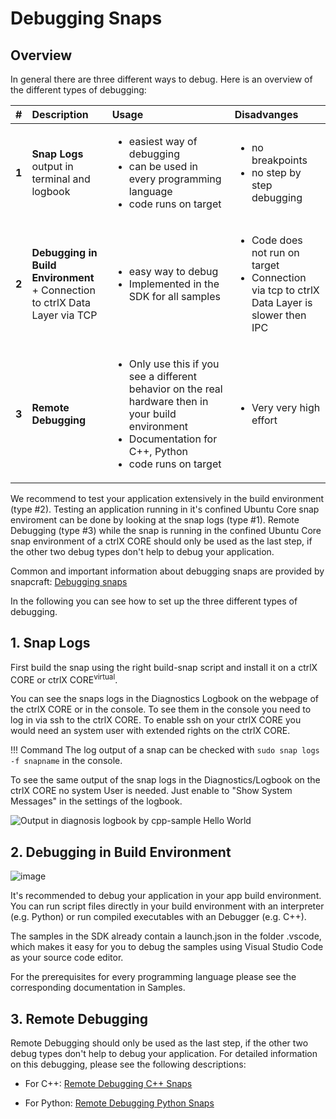 # Debugging Snaps

## Overview

In general there are three different ways to debug. Here is an overview of the different types of debugging:

| # | Description                | Usage                                     |Disadvanges        |
| :--| :-------------------------| :----------------------------------------------------- |:-------------|
| __1__| __Snap Logs__  <br>output in terminal and logbook</br>  | <ul><li>easiest way of debugging</li><li>can be used in every programming language</li><li>code runs on target</li></ul>      |  <ul><li>no breakpoints</li><li>no step by step debugging</li></ul>  |
| __2__| __Debugging in Build Environment__ <br>+ Connection to ctrlX Data Layer via TCP</br>      |<ul><li>easy way to debug</li><li>Implemented in the SDK for all samples</li></ul> | <ul><li>Code does not run on target</li><li>Connection via tcp to ctrlX Data Layer is slower then IPC</li></ul>  |
| __3__| __Remote Debugging__  | <ul><li>Only use this if you see a different behavior on the real hardware then in your build environment</li><li>Documentation for C++, Python</li><li>code runs on target</li></ul> |  <ul><li>Very very high effort </li></ul>  |

We recommend to test your application extensively in the build environment (type #2). Testing an application running in it's confined Ubuntu Core snap enviroment can be done by looking at the snap logs (type #1). Remote Debugging (type #3) while the snap is running in the confined Ubuntu Core snap environment of a ctrlX CORE should only be used as the last step, if the other two debug types don't help to debug your application. 

Common and important information about debugging snaps are provided by snapcraft: [Debugging snaps](https://snapcraft.io/docs/debug-snaps)

In the following you can see how to set up the three different types of debugging. 

## 1. Snap Logs

First build the snap using the right build-snap script and install it on a ctrlX CORE or ctrlX CORE<sup>virtual</sup>. 

You can see the snaps logs in the Diagnostics Logbook on the webpage of the ctrlX CORE or in the console. To see them in the console you need to log in via ssh to the ctrlX CORE. To enable ssh on your ctrlX CORE you would need an system user with extended rights on the ctrlX CORE.

!!! Command
    The log output of a snap can be checked with `sudo snap logs -f snapname` in the console. 


To see the same output of the snap logs in the Diagnostics/Logbook on the ctrlX CORE no system User is needed. Just enable to "Show System Messages" in the settings of the logbook. 

![Output in diagnosis logbook by cpp-sample Hello World](./images/messages.in.logbook.png)


## 2. Debugging in Build Environment


![image](./images/debug-build-env.png)

It's recommended to debug your application in your app build environment. You can run script files directly in your build environment with an interpreter (e.g. Python) or run compiled executables with an Debugger (e.g. C++). 

The samples in the SDK already contain a launch.json in the folder .vscode, which makes it easy for you to debug the samples using Visual Studio Code as your source code editor. 

For the prerequisites for every programming language please see the corresponding documentation in Samples. 


## 3. Remote Debugging

Remote Debugging should only be used as the last step, if the other two debug types don't help to debug your application. For detailed information on this debugging, please see the following descriptions:

* For C++: [Remote Debugging C++ Snaps](./remote-debug-cpp.md)

* For Python: [Remote Debugging Python Snaps](./remote-debug-python.md)

